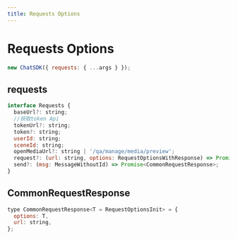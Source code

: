 ```yaml
---
title: Requests Options
---
```


# Requests Options

```js
new ChatSDK({ requests: { ...args } });
```

## requests

```js
interface Requests {
  baseUrl?: string;
  //获取token Api
  tokenUrl?: string;
  token?: string;
  userId: string;
  sceneId: string;
  openMediaUrl?: string | '/qa/manage/media/preview';
  request?: (url: string, options: RequestOptionsWithResponse) => Promise<RequestResponse<any>>;
  send?: (msg: MessageWithoutId) => Promise<CommonRequestResponse>;
}
```

## CommonRequestResponse

```js
type CommonRequestResponse<T = RequestOptionsInit> = {
  options: T,
  url: string,
};
```
